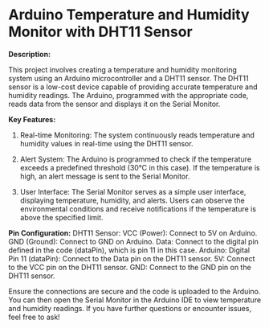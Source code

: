 # Arduino Temperature and Humidity Monitor with DHT11 Sensor

**Description:**

This project involves creating a temperature and humidity monitoring system using an Arduino microcontroller and a DHT11 sensor. The DHT11 sensor is a low-cost device capable of providing accurate temperature and humidity readings. The Arduino, programmed with the appropriate code, reads data from the sensor and displays it on the Serial Monitor.

**Key Features:**
1. Real-time Monitoring:
    The system continuously reads temperature and humidity values in real-time using the DHT11 sensor.

2. Alert System:
    The Arduino is programmed to check if the temperature exceeds a predefined threshold (30°C in this case). If the temperature is high, an alert message is sent to the Serial Monitor.

3. User Interface:
    The Serial Monitor serves as a simple user interface, displaying temperature, humidity, and alerts. Users can observe the environmental conditions and receive notifications if the temperature is above the specified limit.

**Pin Configuration:**
    DHT11 Sensor:
        VCC (Power): Connect to 5V on Arduino.
        GND (Ground): Connect to GND on Arduino.
        Data: Connect to the digital pin defined in the code (dataPin), which is pin 11 in this case.
    Arduino:
        Digital Pin 11 (dataPin): Connect to the Data pin on the DHT11 sensor.
        5V: Connect to the VCC pin on the DHT11 sensor.
        GND: Connect to the GND pin on the DHT11 sensor.

Ensure the connections are secure and the code is uploaded to the Arduino. You can then open the Serial Monitor in the Arduino IDE to view temperature and humidity readings. If you have further questions or encounter issues, feel free to ask!
